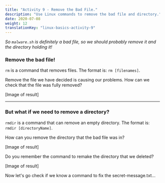 ```yaml
---
title: "Activity 9 - Remove the Bad File."
description: "Use Linux commands to remove the bad file and directory."
date: 2020-07-08
weight: 12
translationKey: "linux-basics-activity-9"
---
```


*So `malware.sh` is definitely a bad file, so we should probably remove it and the directory holding it!*

### Remove the bad file!

`rm` is a command that removes files.
The format is: `rm [filenames]`.

Remove the file we have decided is causing our problems. How can we check that the file was fully removed?

[Image of result]

----

### But what if we need to remove a directory?

`rmdir` is a command that can remove an empty directory.
The format is: `rmdir [directoryName]`.

How can you remove the directory that the bad file was in?

[Image of result]

Do you remember the command to remake the directory that we deleted?

[Image of result]

Now let's go check if we know a command to fix the secret-message.txt...

